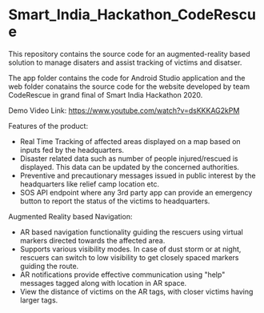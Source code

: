 # Smart_India_Hackathon_CodeRescue
This repository contains the source code for an augmented-reality based solution to manage disaters and assist tracking of victims and disatser.

The app folder contains the code for Android Studio application and the web folder conatains the source code for the website developed by team CodeRescue in grand final of Smart India Hackathon 2020.

Demo Video Link: https://www.youtube.com/watch?v=dsKKKAG2kPM

Features of the product:

- Real Time Tracking  of affected areas displayed on a map based on inputs fed by the headquarters.​
- Disaster related data  such as number of people injured/rescued is displayed. This data can be updated by the concerned authorities.​
- Preventive and precautionary messages issued in public interest by the headquarters like relief camp location etc.​
- SOS API endpoint where any 3rd party app can provide an emergency button to report the status of the victims to headquarters​.

Augmented Reality based Navigation:

- AR based navigation functionality guiding the rescuers using virtual markers directed towards the affected area.​
-  Supports various visibility modes. In case of dust storm or at night, rescuers can switch to low visibility to get closely spaced markers guiding the route.​
- AR notifications provide effective communication using "help" messages  tagged along with location in AR space. ​
- View the distance of victims on the AR tags, with closer victims having larger tags.
